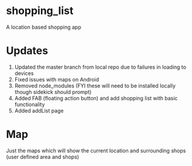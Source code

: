 # shopping_list
A location based shopping app

# Updates

1. Updated the master branch from local repo due to failures in loading to devices
2. Fixed issues with maps on Android
3. Removed node_modules (FYI these will need to be installed locally though sidekick should prompt)
4. Added FAB (floating action button) and add shopping list with basic functionality
5. Added addList page

# Map

Just the maps which will show the current location and surrounding shops (user defined area and shops)
